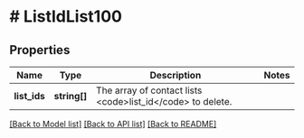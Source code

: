 # # ListIdList100

## Properties

Name | Type | Description | Notes
------------ | ------------- | ------------- | -------------
**list_ids** | **string[]** | The array of contact lists &lt;code&gt;list_id&lt;/code&gt; to delete. |

[[Back to Model list]](../../README.md#models) [[Back to API list]](../../README.md#endpoints) [[Back to README]](../../README.md)
